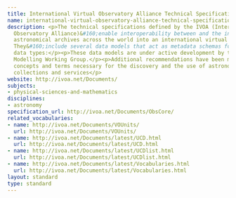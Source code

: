 ```yaml
---
title: International Virtual Observatory Alliance Technical Specifications
name: international-virtual-observatory-alliance-technical-specifications
description: <p>The technical specifications defined by the IVOA (International Virtual
  Observatory Alliance)&#160;enable interoperability between and the integration of
  astronomical archives across the world into an international virtual observatory.
  They&#160;include several data models that act as metadata schemas for particular
  data types:</p><p>These data models are under active development by the IVOA Data
  Modelling Working Group.</p><p>Additional recommendations have been made for metadata
  concepts and terms necessary for the discovery and the use of astronomical data
  collections and services</p>
website: http://ivoa.net/Documents/
subjects:
- physical-sciences-and-mathematics
disciplines:
- astronomy
specification_url: http://ivoa.net/Documents/ObsCore/
related_vocabularies:
- name: http://ivoa.net/Documents/VOUnits/
  url: http://ivoa.net/Documents/VOUnits/
- name: http://ivoa.net/Documents/latest/UCD.html
  url: http://ivoa.net/Documents/latest/UCD.html
- name: http://ivoa.net/Documents/latest/UCDlist.html
  url: http://ivoa.net/Documents/latest/UCDlist.html
- name: http://ivoa.net/Documents/latest/Vocabularies.html
  url: http://ivoa.net/Documents/latest/Vocabularies.html
layout: standard
type: standard
---
```


